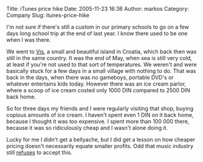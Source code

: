 Title: iTunes price hike
Date: 2005-11-23 16:36
Author: markos
Category: Company
Slug: itunes-price-hike

I'm not sure if there's still a custom in our primary schools to go on a
few days long school trip at the end of last year. I know there used to
be one when I was there.

We went to [Vis](http://www.tz-vis.hr/), a small and beautiful island in
Croatia, which back then was still in the same country. It was the end
of May, when sea is still very cold, at least if you're not used to that
sort of temperatures. We weren't and were basically stuck for a few days
in a small village with nothing to do. That was back in the days, when
there was no gameboys, portable DVD's or whatever entertains kids today.
However there was an ice cream parlor, where a scoop of ice cream costed
only 1000 DIN compared to 2500 DIN back home.

So for three days my friends and I were regularly visiting that shop,
buying copious amounts of ice cream. I haven't spent even 1 DIN on it
back home, because I thought it was too expensive. I spent more than 100
000 there, because it was so ridiculously cheap and I wasn't alone doing
it.

Lucky for me I didn't get a bellyache, but I did get a lesson on how
cheaper pricing doesn't necessarily equate smaller profits. Odd that
music industry still
[refuses](http://www.fmqb.com/Article.asp?id=145210 "Article about possible iTunes price hike")
to accept this.


